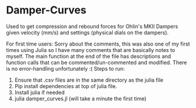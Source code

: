# Damper-Curves

Used to get compression and rebound forces for Ohlin's MKII Dampers given velocity (mm/s) and settings (physical dials on the dampers).

For first time users:
Sorry about the comments, this was also one of my first times using Julia so I have many comments that are basically notes to myself.
The main function at the end of the file has descriptions and function calls that can be commented/un-commented and modified. There is no error-handling unfortunately :(
Steps to run:
1. Ensure that .csv files are in the same directory as the julia file
2. Pip install dependencies at top of julia file.
3. Install julia if needed
4. julia damper_curves.jl (will take a minute the first time)
